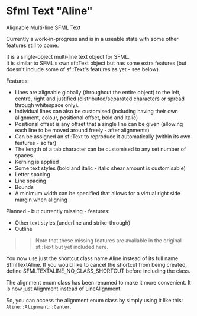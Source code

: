 # Sfml Text "Aline"
 Alignable Multi-line SFML Text

Currently a work-in-progress and is in a useable state with some other features still to come.

It is a single-object multi-line text object for SFML.  
It is similar to SFML's own sf::Text object but has some extra features (but doesn't include some of sf::Text's features as yet - see below).

Features:
- Lines are alignable globally (throughout the entire object) to the left, centre, right and justified (distributed/separated characters or spread through whitespace only).
- Individual lines can also be customised (including having their own alignment, colour, positional offset, bold and italic)
- Positional offset is any offset that a single line can be given (allowing each line to be moved around freely - after alignments)
- Can be assigned an sf::Text to reproduce it automatically (within its own features - so far)
- The length of a tab character can be customised to any set number of spaces
- Kerning is applied
- Some text styles (bold and italic - italic shear amount is customisable)
- Letter spacing
- Line spacing
- Bounds
- A minimum width can be specified that allows for a virtual right side margin when aligning

Planned - but currently missing - features:
- Other text styles (underline and strike-through)
- Outline
>> Note that these missing features are available in the original sf::Text but yet included here.

You now use just the shortcut class name Aline instead of its full name SfmlTextAline. If you would like to cancel the shortcut from being created, define SFMLTEXTALINE_NO_CLASS_SHORTCUT before including the class.

The alignment enum class has been renamed to make it more convenient. It is now just Alignment instead of LineAlignment.

So, you can access the alignment enum class by simply using it like this: `Aline::Alignment::Center`.
